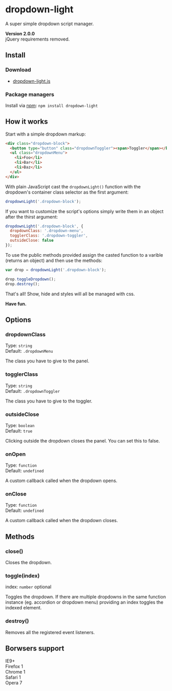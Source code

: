 # dropdown-light
A super simple dropdown script manager.

**Version 2.0.0**  
jQuery requirements removed.

## Install

### Download

* [dropdown-light.js](https://github.com/gionatan-lombardi/dropdown-light/blob/master/src/dropdown-light.js)

### Package managers

Install via [npm](https://www.npmjs.com/package/dropdown-light): `npm install dropdown-light`

## How it works
Start with a simple dropdown markup:
```html
<div class="dropdown-block">
  <button type="button" class="dropdownToggler"><span>Toggler</span></button>
  <ul class="dropdownMenu">
    <li>Foo</li>
    <li>Bar</li>
    <li>Baz</li>
  </ul>
</div>
```
With plain JavaScript cast the `dropdownLight()` function with the dropdown's container class selector as the first argument:
```javascript
dropdownLight('.dropdown-block');
```
If you want to customize the script's options simply write them in an object after the thirst argument:
```javascript
dropdownLight('.dropdown-block', {
  dropdownClass: '.dropdown-menu',
  togglerClass: '.dropdown-toggler',
  outsideClose: false
});
```
To use the public methods provided assign the casted function to a varible (returns an object) and then use the methods:
```javascript
var drop = dropdownLight('.dropdown-block');

drop.toggleDropdown();
drop.destroy();
```
That's all! Show, hide and styles will all be managed with css.

**Have fun.**


## Options

### dropdownClass
Type: `string`  
Default: `.dropdownMenu`

The class you have to give to the panel.

### togglerClass
Type: `string`  
Default: `.dropdownToggler`

The class you have to give to the toggler.

### outsideClose
Type: `boolean`  
Default: `true`

Clicking outside the dropdown closes the panel. You can set this to false.

### onOpen
Type: `function`  
Default: `undefined`

A custom callback called when the dropdown opens.

### onClose
Type: `function`  
Default: `undefined`

A custom callback called when the dropdown closes.


## Methods

### close()

Closes the dropdown.

### toggle(index)
index: `number` optional

Toggles the dropdown.
If there are multiple dropdowns in the same function instance (eg. accordion or dropdown menu) providing an index toggles the indexed element.

### destroy()

Removes all the registered event listeners.


## Borwsers support
IE9+  
Firefox 1  
Chrome 1  
Safari 1  
Opera 7